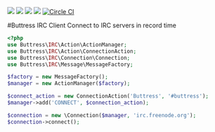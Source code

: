 [![](http://img.shields.io/badge/license-MIT-green.svg?style=flat)](https://github.com/Buttress/IRC/blob/master/LICENSE)
[![](http://img.shields.io/packagist/v/buttress/irc.svg?style=flat)](https://packagist.org/packages/buttress/irc)
[![](http://img.shields.io/packagist/dt/buttress/irc.svg?style=flat)](https://packagist.org/packages/buttress/irc)
[![](http://img.shields.io/scrutinizer/g/buttress/irc.svg?style=flat)](http://scrutinizer-ci.com/g/Buttress/IRC/)
[![Circle CI](https://circleci.com/gh/Buttress/IRC/tree/master.png?style=badge)](https://circleci.com/gh/Buttress/IRC/tree/master)


#Buttress IRC Client
Connect to IRC servers in record time

```php
<?php
use Buttress\IRC\Action\ActionManager;
use Buttress\IRC\Action\ConnectionAction;
use Buttress\IRC\Connection\Connection;
use Buttress\IRC\Message\MessageFactory;

$factory = new MessageFactory();
$manager = new ActionManager($factory);

$connect_action = new ConnectionAction('Buttress', '#buttress');
$manager->add('CONNECT', $connection_action);

$connection = new \Connection($manager, 'irc.freenode.org');
$connection->connect();
```
